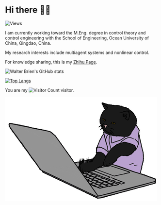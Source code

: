 # Hi there 👋🏼

![Views](http://views.whatilearened.today/views/github/deltax75/views.svg)

<!--
**DeltaX75/DeltaX75** is a ✨ _special_ ✨ repository because its `README.md` (this file) appears on your GitHub profile.

Here are some ideas to get you started:

- 🔭 I’m currently working on ...
- 🌱 I’m currently learning ...
- 👯 I’m looking to collaborate on ...
- 🤔 I’m looking for help with ...
- 💬 Ask me about ...
- 📫 How to reach me: ...
- 😄 Pronouns: ...
- ⚡ Fun fact: ...
-->

I am currently working toward the M.Eng. degree in control theory and control engineering with the School of Engineering, Ocean University of China, Qingdao, China.

My research interests include multiagent systems and nonlinear control.

For knowledge sharing, this is my [Zhihu Page](https://www.zhihu.com/people/Walter_Brien).

![Walter Brien's GitHub stats](https://github-readme-stats.vercel.app/api?username=deltax75&hide=issues,prs&show_icons=true&theme=gruvbox_light)

[![Top Langs](https://github-readme-stats.vercel.app/api/top-langs/?username=deltax75&layout=compact)](https://github.com/anuraghazra/github-readme-stats)

You are my ![Visitor Count](https://profile-counter.glitch.me/deltax75/count.svg) visitor.

![cat](https://github.com/DeltaX75/DeltaX75/blob/main/hacker_cat.gif?raw=true.gif)

